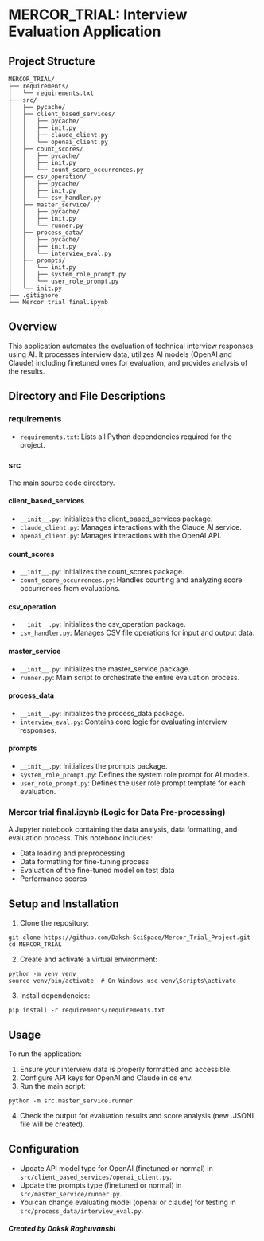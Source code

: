 # MERCOR_TRIAL: Interview Evaluation Application

## Project Structure
```
MERCOR_TRIAL/
├── requirements/
│   └── requirements.txt
├── src/
│   ├── pycache/
│   ├── client_based_services/
│   │   ├── pycache/
│   │   ├── init.py
│   │   ├── claude_client.py
│   │   └── openai_client.py
│   ├── count_scores/
│   │   ├── pycache/
│   │   ├── init.py
│   │   └── count_score_occurrences.py
│   ├── csv_operation/
│   │   ├── pycache/
│   │   ├── init.py
│   │   └── csv_handler.py
│   ├── master_service/
│   │   ├── pycache/
│   │   ├── init.py
│   │   └── runner.py
│   ├── process_data/
│   │   ├── pycache/
│   │   ├── init.py
│   │   └── interview_eval.py
│   ├── prompts/
│   │   └── init.py
│   │   ├── system_role_prompt.py
│   │   └── user_role_prompt.py
│   └── init.py
├── .gitignore
└── Mercor trial final.ipynb
```
## Overview
This application automates the evaluation of technical interview responses using AI. It processes interview data, utilizes AI models (OpenAI and Claude) including finetuned ones for evaluation, and provides analysis of the results.

## Directory and File Descriptions

### requirements
- `requirements.txt`: Lists all Python dependencies required for the project.

### src
The main source code directory.

#### client_based_services
- `__init__.py`: Initializes the client_based_services package.
- `claude_client.py`: Manages interactions with the Claude AI service.
- `openai_client.py`: Manages interactions with the OpenAI API.

#### count_scores
- `__init__.py`: Initializes the count_scores package.
- `count_score_occurrences.py`: Handles counting and analyzing score occurrences from evaluations.

#### csv_operation
- `__init__.py`: Initializes the csv_operation package.
- `csv_handler.py`: Manages CSV file operations for input and output data.

#### master_service
- `__init__.py`: Initializes the master_service package.
- `runner.py`: Main script to orchestrate the entire evaluation process.

#### process_data
- `__init__.py`: Initializes the process_data package.
- `interview_eval.py`: Contains core logic for evaluating interview responses.

#### prompts
- `__init__.py`: Initializes the prompts package.
- `system_role_prompt.py`: Defines the system role prompt for AI models.
- `user_role_prompt.py`: Defines the user role prompt template for each evaluation.

### Mercor trial final.ipynb (Logic for Data Pre-processing)
A Jupyter notebook containing the data analysis, data formatting, and evaluation process. This notebook includes:
- Data loading and preprocessing
- Data formatting for fine-tuning process
- Evaluation of the fine-tuned model on test data
- Performance scores

## Setup and Installation
1. Clone the repository:
```
git clone https://github.com/Daksh-SciSpace/Mercor_Trial_Project.git
cd MERCOR_TRIAL
```
2. Create and activate a virtual environment:
```
python -m venv venv
source venv/bin/activate  # On Windows use venv\Scripts\activate
```
3. Install dependencies:
```
pip install -r requirements/requirements.txt
```
## Usage
To run the application:
1. Ensure your interview data is properly formatted and accessible.
2. Configure API keys for OpenAI and Claude in os env.
3. Run the main script:
```
python -m src.master_service.runner
```
4. Check the output for evaluation results and score analysis (new .JSONL file will be created).
   
## Configuration
- Update API model type for OpenAI (finetuned or normal) in `src/client_based_services/openai_client.py`.
- Update the prompts type (finetuned or normal) in `src/master_service/runner.py`.
- You can change evaluating model (openai or claude) for testing in `src/process_data/interview_eval.py`.

##### Created by Daksk Raghuvanshi 

